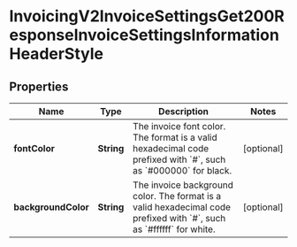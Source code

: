 
# InvoicingV2InvoiceSettingsGet200ResponseInvoiceSettingsInformationHeaderStyle

## Properties
Name | Type | Description | Notes
------------ | ------------- | ------------- | -------------
**fontColor** | **String** | The invoice font color. The format is a valid hexadecimal code prefixed with &#x60;#&#x60;, such as &#x60;#000000&#x60; for black. |  [optional]
**backgroundColor** | **String** | The invoice background color. The format is a valid hexadecimal code prefixed with &#x60;#&#x60;, such as &#x60;#ffffff&#x60; for white. |  [optional]



